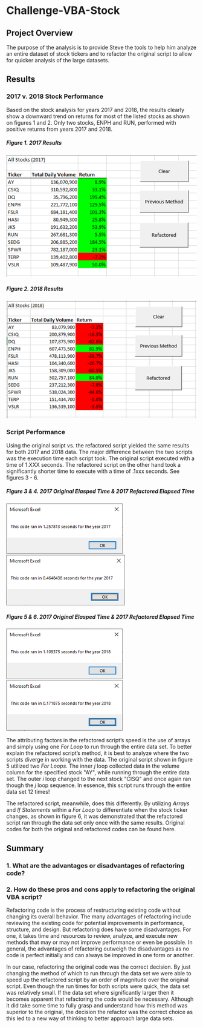 # Challenge-VBA-Stock

## Project Overview
The purpose of the analysis is to provide Steve the tools to help him analyze an entire dataset of stock tickers and to refactor the original script to allow for quicker analysis of the large datasets.

## Results
### 2017 v. 2018 Stock Performance
Based on the stock analysis for years 2017 and 2018, the results clearly show a downward trend on returns for most of the listed stocks as shown on figures 1 and 2. Only two stocks, ENPH and RUN, performed with positive returns from years 2017 and 2018. 

##### *Figure 1. 2017 Results*
![This is figure 1](VBA_Challenge_Results_2017.png)

##### *Figure 2. 2018 Results*
![This is figure 2](VBA_Challenge_Results_2018.png)

### Script Performance
Using the original script vs. the refactored script yielded the same results for both 2017 and 2018 data. The major difference between the two scripts was the execution time each script took. The original script executed with a time of 1.XXX seconds. The refactored script on the other hand took a significantly shorter time to execute with a time of .1xxx seconds. See figures 3 - 6. 

##### *Figure 3 & 4. 2017 Original Elasped Time & 2017 Refactored Elapsed Time*
![This is figure 3](VBA_Challenge_Original_2017.png) ![This is figure 4](VBA_Challenge_2017.png)

##### *Figure 5 & 6. 2017 Original Elasped Time & 2017 Refactored Elapsed Time*
![This is figure 5](VBA_Challenge_Original_2018.png) ![This is figure 6](VBA_Challenge_2018.png)

The attributing factors in the refactored script’s speed is the use of arrays and simply using one *For Loop* to run through the entire data set. To better explain the refactored script’s method, it is best to analyze where the two scripts diverge in working with the data. 
The original script shown in figure 5 utilized two *For Loops*. The inner *j* loop collected data in the volume column for the specified stock "AY", while running through the entire data set. The outer *i* loop changed to the next stock "CISQ" and once again ran though the *j* loop sequence. In essence, this script runs through the entire data set 12 times!

The refactored script, meanwhile, does this differently. By utilizing *Arrays* and *If Statements* within a *For Loop* to differentiate when the stock ticker changes, as shown in figure 6, it was demonstrated that the refactored script ran through the data set only once with the same results. Original codes for both the original and refactored codes can be found here.

## Summary 
### 1.	What are the advantages or disadvantages of refactoring code?
### 2.	How do these pros and cons apply to refactoring the original VBA script?
Refactoring code is the process of restructuring existing code without changing its overall behavior. The many advantages of refactoring include reviewing the existing code for potential improvements in performance, structure, and design. But refactoring does have some disadvantages. For one, it takes time and resources to review, analyze, and execute new methods that may or may not improve performance or even be possible. In general, the advantages of refactoring outweigh the disadvantages as no code is perfect initially and can always be improved in one form or another. 

In our case, refactoring the original code was the correct decision. By just changing the method of which to run through the data set we were able to speed up the refactored script by an order of magnitude over the original script. Even though the run times for both scripts were quick, the data set was relatively small. If the data set where significantly larger then it becomes apparent that refactoring the code would be necessary. Although it did take some time to fully grasp and understand how this method was superior to the original, the decision the refactor was the correct choice as this led to a new way of thinking to better approach large data sets.
